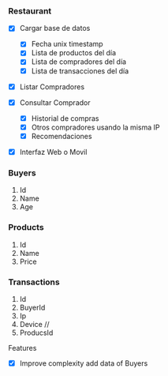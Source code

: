 ### Restaurant

- [x] Cargar base de datos
  - [x] Fecha unix timestamp
  - [x] Lista de productos del día
  - [x] Lista de compradores del día
  - [x] Lista de transacciones del día
- [x] Listar Compradores
- [x] Consultar Comprador
  - [x] Historial de compras
  - [x] Otros compradores usando la misma IP
  - [x] Recomendaciones
- [x] Interfaz Web o Movil



### Buyers
  1. Id
  2. Name
  3. Age

### Products
  1. Id
  2. Name
  3. Price

### Transactions
  1. Id 
  2. BuyerId
  3. Ip 
  4. Device //
  4. ProducsId

Features
  - [x] Improve complexity add data of Buyers

